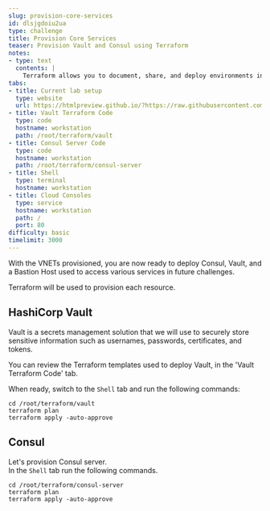 ```yaml
---
slug: provision-core-services
id: dlsjgdoiu2ua
type: challenge
title: Provision Core Services
teaser: Provision Vault and Consul using Terraform
notes:
- type: text
  contents: |
    Terraform allows you to document, share, and deploy environments in one workflow by using Infrastructure as Code!
tabs:
- title: Current lab setup
  type: website
  url: https://htmlpreview.github.io/?https://raw.githubusercontent.com/hashicorp/field-workshops-consul/master/instruqt-tracks/network-infrastructure-automation/assets/images/3.NIA-Workshop-Core_Svcs.html
- title: Vault Terraform Code
  type: code
  hostname: workstation
  path: /root/terraform/vault
- title: Consul Server Code
  type: code
  hostname: workstation
  path: /root/terraform/consul-server
- title: Shell
  type: terminal
  hostname: workstation
- title: Cloud Consoles
  type: service
  hostname: workstation
  path: /
  port: 80
difficulty: basic
timelimit: 3000
---
```

With the VNETs provisioned, you are now ready to deploy Consul, Vault, and a Bastion Host used to access various services in future challenges.

Terraform will be used to provision each resource.

## HashiCorp Vault
Vault is a secrets management solution that we will use to securely store sensitive information such as usernames, passwords, certificates, and tokens.

You can review the Terraform templates used to deploy Vault, in the 'Vault Terraform Code' tab.

When ready, switch to the `Shell` tab and run the following commands:
```
cd /root/terraform/vault
terraform plan
terraform apply -auto-approve
```

## Consul
Let's provision Consul server.<br>
In the `Shell` tab run the following commands.

 ```
 cd /root/terraform/consul-server
 terraform plan
 terraform apply -auto-approve

 ```
